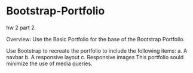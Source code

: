 # Bootstrap-Portfolio
hw 2 part 2

Overview: 
Use the Basic Portfolio for the base of the Bootstrap Portfolio. 

Use Bootstrap to recreate the portfolio to include the following items: 
a. A navbar
b. A responsive layout 
c. Responsive images 
This portfolio sould minimize the use of media queries. 

